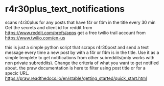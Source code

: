 # r4r30plus_text_notifications
scans r4r30plus for any posts that have f4r or f4m in the title every 30 min
Get the secrets and client id for reddit from https://www.reddit.com/prefs/apps
get a free twilio trail account from https://www.twilio.com/en-us

this is just a simple python script that scraps r4r30post and send a text message every time a new post by with a f4r or f4m is in the title. 
Use it as a simple templete to get notifications from other subreddits(only works with non private subreddits).
Change the criteria of what you want to get notified about. the praw documentation is here to filter using post title or for a specic URL. https://praw.readthedocs.io/en/stable/getting_started/quick_start.html
